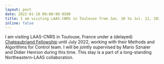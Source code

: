 ```yaml
---
layout: post
date: 2022-01-10 00:00:00-0500
title: I am visiting LAAS-CNRS in Toulouse from Jan. 10 to Jul. 12, 2022.
inline: false
---
```


I am visiting LAAS-CNRS in Toulouse, France under a (delayed) <a href="https://www.chateaubriand-fellowship.org/">Chateaubriand Fellowship</a> until July 2022, working with their Methods and Algorithms for Control team. I will be jointly supervised by Mario Sznaier and Didier Henrion during this time. This stay is a part of a long-standing Northeastern-LAAS collaboration.